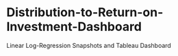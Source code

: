 # Distribution-to-Return-on-Investment-Dashboard
Linear Log-Regression Snapshots and Tableau Dashboard
